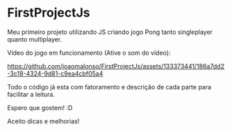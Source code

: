 # FirstProjectJs
Meu primeiro projeto utilizando JS criando jogo Pong tanto singleplayer quanto multiplayer.

Vídeo do jogo em funcionamento (Ative o som do vídeo):

https://github.com/joaomalonso/FirstProjectJs/assets/133373441/186a7dd2-3c18-4324-9d81-c9ea4cbf05a4

Todo o código já esta com fatoramento e descrição de cada parte para facilitar a leitura. 

Espero que gostem! :D 

Aceito dicas e melhorias! 



